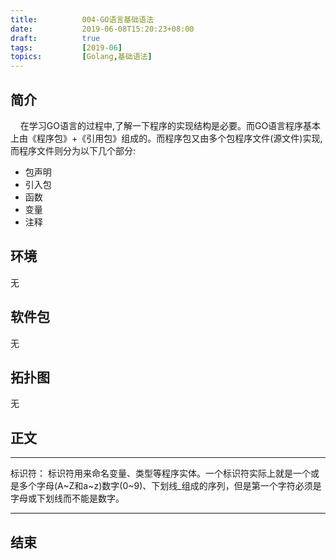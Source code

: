 ```yaml
---
title:          004-GO语言基础语法
date:           2019-06-08T15:20:23+08:00
draft:          true
tags:           [2019-06]
topics:         [Golang,基础语法]
---
```


## 简介

&nbsp;&nbsp;&nbsp;&nbsp;在学习GO语言的过程中,了解一下程序的实现结构是必要。而GO语言程序基本上由《程序包》+《引用包》组成的。而程序包又由多个包程序文件(源文件)实现,而程序文件则分为以下几个部分:

* 包声明
* 引入包
* 函数
* 变量
* 注释

<!--more-->

## 环境

无

## 软件包

无

## 拓扑图

无


## 正文
---

标识符：
标识符用来命名变量、类型等程序实体。一个标识符实际上就是一个或是多个字母(A~Z和a~z)数字(0~9)、下划线_组成的序列，但是第一个字符必须是字母或下划线而不能是数字。
___
## 结束